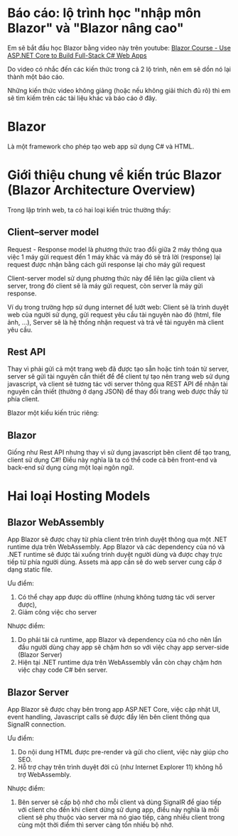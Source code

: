 # Báo cáo: lộ trình học "nhập môn Blazor" và "Blazor nâng cao"

Em sẽ bắt đầu học Blazor bằng video này trên youtube: [Blazor Course - Use ASP.NET Core to Build Full-Stack C# Web Apps](https://youtu.be/4G_BzLxa9Nw)

Do video có nhắc đến các kiến thức trong cả 2 lộ trình, nên em sẽ dồn nó lại thành một báo cáo.

Những kiến thức video không giảng (hoặc nếu không giải thích đủ rõ) thì em sẽ tìm kiếm trên các tài liệu khác và báo cáo ở đây.

# Blazor

Là một framework cho phép tạo web app sử dụng C# và HTML.

# Giới thiệu chung về kiến trúc Blazor (Blazor Architecture Overview)

Trong lập trình web, ta có hai loại kiến trúc thường thấy:

## Client–server model

Request - Response model là phương thức trao đổi giữa 2 máy thông qua việc 1 máy gửi request đến 1 máy khác và máy đó sẽ trả lời (response) lại request được nhận bằng cách gửi response lại cho máy gửi request

Client-server model sử dụng phương thức này để liên lạc giữa client và server, trong đó client sẽ là máy gửi request, còn server là máy gửi response.

Ví dụ trong trường hợp sử dụng internet để lướt web: Client sẽ là trình duyệt web của người sử dụng, gửi request yêu cầu tài nguyên nào đó (html, file ảnh, ...), Server sẽ là hệ thống nhận request và trả về tài nguyên mà client yêu cầu.

## Rest API

Thay vì phải gửi cả một trang web đã được tạo sẵn hoặc tính toán từ server, server sẽ gửi tài nguyên cần thiết để để client tự tạo nên trang web sử dụng javascript, và client sẽ tương tác với server thông qua REST API để nhận tài nguyên cần thiết (thường ở dạng JSON) để thay đổi trang web được thấy từ phía client.

Blazor một kiểu kiến trúc riêng:

## Blazor

Giống như Rest API nhưng thay vì sử dụng javascript bên client để tạo trang, client sử dụng C#! Điều này nghĩa là ta có thể code cả bên front-end và back-end sử dụng cùng một loại ngôn ngữ.

# Hai loại Hosting Models

## Blazor WebAssembly

App Blazor sẽ được chạy từ phía client trên trình duyệt thông qua một .NET runtime dựa trên WebAssembly. App Blazor và các dependency của nó và .NET runtime sẽ được tải xuống trình duyệt người dùng và được chạy trực tiếp từ phía người dùng. Assets mà app cần sẽ do web server cung cấp ở dạng static file.

Ưu điểm:

1. Có thể chạy app được dù offline (nhưng không tương tác với server được),
2. Giảm công việc cho server

Nhược điểm:

1. Do phải tải cả runtime, app Blazor và dependency của nó cho nên lần đầu người dùng chạy app sẽ chậm hơn so với việc chạy app server-side (Blazor Server)
2. Hiện tại .NET runtime dựa trên WebAssembly vẫn còn chạy chậm hơn việc chạy code C# bên server.

## Blazor Server

App Blazor sẽ được chạy bên trong app ASP.NET Core, việc cập nhật UI, event handling, Javascript calls sẽ được đẩy lên bên client thông qua SignalR connection.

Ưu điểm:

1. Do nội dung HTML được pre-render và gửi cho client, việc này giúp cho SEO.
2. Hỗ trợ chạy trên trình duyệt đời cũ (như Internet Explorer 11) không hỗ trợ WebAssembly.

Nhược điểm:

1. Bên server sẽ cấp bộ nhớ cho mỗi client và dùng SignalR để giao tiếp với client cho đến khi client dừng sử dụng app, điều này nghĩa là mỗi client sẽ phụ thuộc vào server mà nó giao tiếp, càng nhiều client trong cùng một thời điểm thì server càng tốn nhiều bộ nhớ.
